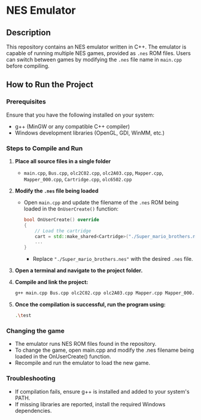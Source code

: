 # NES Emulator

## Description

This repository contains an NES emulator written in C++. The emulator is capable of running multiple NES games, provided as `.nes` ROM files. Users can switch between games by modifying the `.nes` file name in `main.cpp` before compiling.

## How to Run the Project

### Prerequisites

Ensure that you have the following installed on your system:
- g++ (MinGW or any compatible C++ compiler)
- Windows development libraries (OpenGL, GDI, WinMM, etc.)

### Steps to Compile and Run

1. **Place all source files in a single folder**
   - `main.cpp`, `Bus.cpp`, `olc2C02.cpp`, `olc2A03.cpp`, `Mapper.cpp`, `Mapper_000.cpp`, `Cartridge.cpp`, `olc6502.cpp`

2. **Modify the `.nes` file being loaded**
   - Open `main.cpp` and update the filename of the `.nes` ROM being loaded in the `OnUserCreate()` function:
     ```cpp
     bool OnUserCreate() override
     {
         // Load the cartridge
         cart = std::make_shared<Cartridge>("./Super_mario_brothers.nes");
         ...
     }
     ```
     - Replace `"./Super_mario_brothers.nes"` with the desired `.nes` file.

3. **Open a terminal and navigate to the project folder.**

4. **Compile and link the project:**
   ```sh
   g++ main.cpp Bus.cpp olc2C02.cpp olc2A03.cpp Mapper.cpp Mapper_000.cpp Cartridge.cpp olc6502.cpp -o test -lopengl32 -lglu32 -lgdi32 -luser32 -lgdiplus -lshlwapi -ldwmapi -lwinmm
5. **Once the compilation is successful, run the program using:**
   ```sh
   .\test

### Changing the game

- The emulator runs NES ROM files found in the repository.
- To change the game, open main.cpp and modify the .nes filename being loaded in the OnUserCreate() function.
- Recompile and run the emulator to load the new game.

### Troubleshooting

- If compilation fails, ensure g++ is installed and added to your system's PATH.
- If missing libraries are reported, install the required Windows dependencies.
